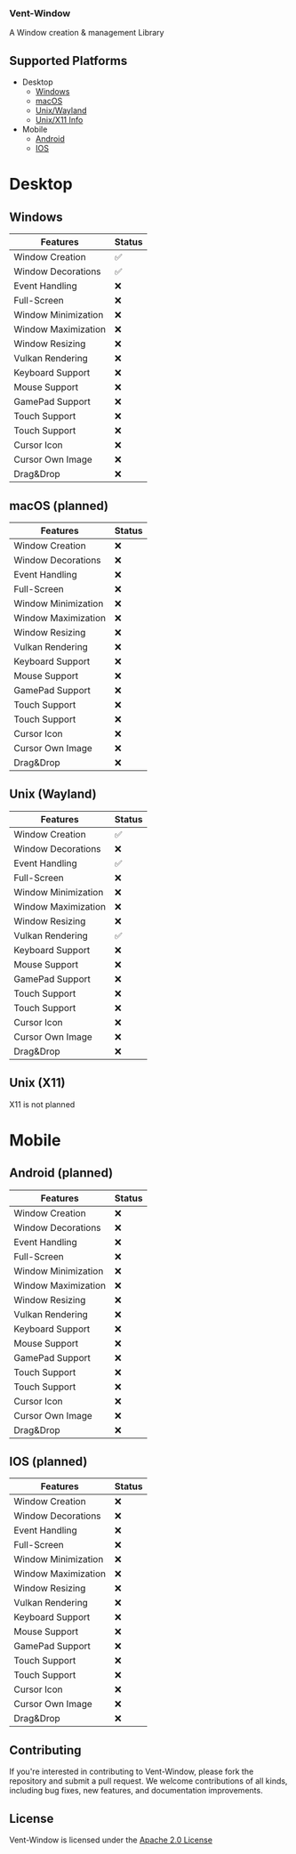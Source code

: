### Vent-Window

A Window creation & management Library

## Supported Platforms

- Desktop
    - [Windows](#windows)
    - [macOS](#macos-planned)
    - [Unix/Wayland](#unix-wayland)
    - [Unix/X11 Info](#unix-x11)
- Mobile
    - [Android](#android-planned)
    - [IOS](#ios-planned)

# Desktop

## Windows

| Features            | Status |
| ------------------- | ------ |
| Window Creation     | ✅️    |
| Window Decorations  | ✅️    |
| Event Handling      | ❌     |
| Full-Screen         | ❌     |
| Window Minimization | ❌     |
| Window Maximization | ❌     |
| Window Resizing     | ❌     |
| Vulkan Rendering    | ❌     |
| Keyboard Support    | ❌     |
| Mouse Support       | ❌     |
| GamePad Support     | ❌     |
| Touch Support       | ❌     |
| Touch Support       | ❌     |
| Cursor Icon         | ❌     |
| Cursor Own Image    | ❌     |
| Drag&Drop           | ❌     |

## macOS (planned)

| Features            | Status |
| ------------------- | ------ |
| Window Creation     | ❌    |
| Window Decorations  | ❌    |
| Event Handling      | ❌     |
| Full-Screen         | ❌     |
| Window Minimization | ❌     |
| Window Maximization | ❌     |
| Window Resizing     | ❌     |
| Vulkan Rendering    | ❌     |
| Keyboard Support    | ❌     |
| Mouse Support       | ❌     |
| GamePad Support     | ❌     |
| Touch Support       | ❌     |
| Touch Support       | ❌     |
| Cursor Icon         | ❌     |
| Cursor Own Image    | ❌     |
| Drag&Drop           | ❌     |

## Unix (Wayland)

| Features            | Status |
| ------------------- | ------ |
| Window Creation     | ✅️    |
| Window Decorations  | ❌    |
| Event Handling      | ✅️     |
| Full-Screen         | ❌     |
| Window Minimization | ❌     |
| Window Maximization | ❌     |
| Window Resizing     | ❌     |
| Vulkan Rendering    | ✅️     |
| Keyboard Support    | ❌     |
| Mouse Support       | ❌     |
| GamePad Support     | ❌     |
| Touch Support       | ❌     |
| Touch Support       | ❌     |
| Cursor Icon         | ❌     |
| Cursor Own Image    | ❌     |
| Drag&Drop           | ❌     |

## Unix (X11)
X11 is not planned

# Mobile

## Android (planned)

| Features            | Status |
| ------------------- | ------ |
| Window Creation     | ❌    |
| Window Decorations  | ❌    |
| Event Handling      | ❌     |
| Full-Screen         | ❌     |
| Window Minimization | ❌     |
| Window Maximization | ❌     |
| Window Resizing     | ❌     |
| Vulkan Rendering    | ❌     |
| Keyboard Support    | ❌     |
| Mouse Support       | ❌     |
| GamePad Support     | ❌     |
| Touch Support       | ❌     |
| Touch Support       | ❌     |
| Cursor Icon         | ❌     |
| Cursor Own Image    | ❌     |
| Drag&Drop           | ❌     |

## IOS (planned)

| Features            | Status |
| ------------------- | ------ |
| Window Creation     | ❌    |
| Window Decorations  | ❌    |
| Event Handling      | ❌     |
| Full-Screen         | ❌     |
| Window Minimization | ❌     |
| Window Maximization | ❌     |
| Window Resizing     | ❌     |
| Vulkan Rendering    | ❌     |
| Keyboard Support    | ❌     |
| Mouse Support       | ❌     |
| GamePad Support     | ❌     |
| Touch Support       | ❌     |
| Touch Support       | ❌     |
| Cursor Icon         | ❌     |
| Cursor Own Image    | ❌     |
| Drag&Drop           | ❌     |


## Contributing

If you're interested in contributing to Vent-Window, please fork the repository and submit a pull request. We welcome
contributions of all kinds, including bug fixes, new features, and documentation improvements.

## License

Vent-Window is licensed under the [Apache 2.0 License](../../LICENSE)
